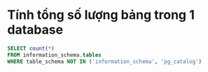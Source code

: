 # Tính tổng số lượng bảng trong 1 database

```sql
SELECT count(*)
FROM information_schema.tables
WHERE table_schema NOT IN ('information_schema', 'pg_catalog')
```